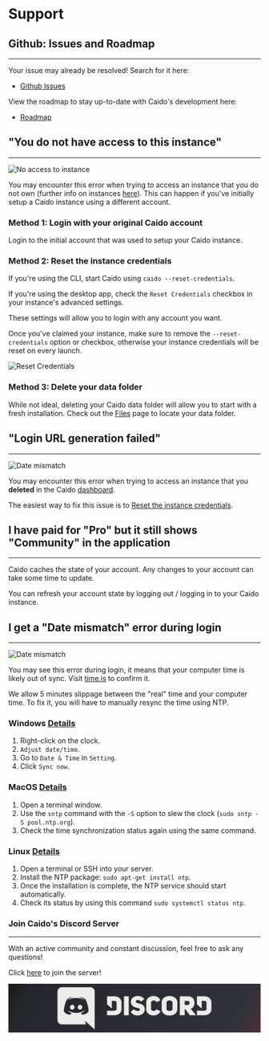 # Support

## Github: Issues and Roadmap

---

Your issue may already be resolved! Search for it here:

- [Github Issues](https://github.com/caido/caido/issues)

View the roadmap to stay up-to-date with Caido's development here:

- [Roadmap](https://github.com/orgs/caido/projects)

## "You do not have access to this instance"

---

<img alt="No access to instance" src="/_images/no_access_instance.png"/>

You may encounter this error when trying to access an instance that you do not own (further info on instances [here](/internals/instances.md)). This can happen if you've initially setup a Caido instance using a different account.

### Method 1: Login with your original Caido account

Login to the initial account that was used to setup your Caido instance.

### Method 2: Reset the instance credentials

If you're using the CLI, start Caido using `caido --reset-credentials`.

If you're using the desktop app, check the `Reset Credentials` checkbox in your instance's advanced settings.

These settings will allow you to login with any account you want.

Once you've claimed your instance, make sure to remove the `--reset-credentials` option or checkbox, otherwise your instance credentials will be reset on every launch.

<img src="/_images/reset_credentials.png" alt="Reset Credentials" width="1300" center/>

### Method 3: Delete your data folder

While not ideal, deleting your Caido data folder will allow you to start with a fresh installation. Check out the [Files](/internals/files.md) page to locate your data folder.

## "Login URL generation failed"

---

<img alt="Date mismatch" src="/_images/error_url_generation.png" width="400"/>

You may encounter this error when trying to access an instance that you **deleted** in the Caido [dashboard](https://dashboard.caido.io).

The easiest way to fix this issue is to [Reset the instance credentials](#method-2-reset-the-instance-credentials).

## I have paid for "Pro" but it still shows "Community" in the application

---

Caido caches the state of your account. Any changes to your account can take some time to update.

You can refresh your account state by logging out / logging in to your Caido instance.

## I get a "Date mismatch" error during login

---

<img alt="Date mismatch" src="/_images/error_date_mismatch.png"/>

You may see this error during login, it means that your computer time is likely out of sync. Visit [time.is](https://time.is/) to confirm it.

We allow 5 minutes slippage between the "real" time and your computer time. To fix it, you will have to manually resync the time using NTP.

### Windows [Details](https://www.majorgeeks.com/content/page/synchronize_clock_with_an_internet_time_server.html)

1. Right-click on the clock.
1. `Adjust date/time`.
1. Go to `Date & Time` in `Setting`.
1. Click `Sync now`.

### MacOS [Details](https://superuser.com/questions/155785/mac-os-x-date-time-synchronization#comment2136688_155788)

1. Open a terminal window.
1. Use the `sntp` command with the `-S` option to slew the clock (`sudo sntp -S pool.ntp.org`).
1. Check the time synchronization status again using the same command.

### Linux [Details](https://unix.stackexchange.com/questions/137266/how-to-keep-debian-internal-clock-synchronized-with-ntp-servers)

1. Open a terminal or SSH into your server.
1. Install the NTP package: `sudo apt-get install ntp`.
1. Once the installation is complete, the NTP service should start automatically.
1. Check its status by using this command `sudo systemctl status ntp`.

### Join Caido's Discord Server

---

With an active community and constant discussion, feel free to ask any questions!

Click [here](https://links.caido.io/www-discord) to join the server!

<img alt="Discord banner." src="../../_images/discord_banner.png"/>
